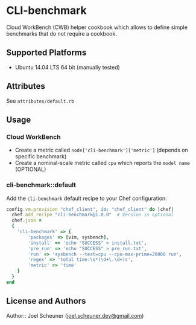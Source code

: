 # CLI-benchmark

Cloud WorkBench (CWB) helper cookbook which allows to define simple benchmarks that do not require a cookbook.

## Supported Platforms

* Ubuntu 14.04 LTS 64 bit (manually tested)

## Attributes

See `attributes/default.rb`

## Usage

### Cloud WorkBench

* Create a metric called `node['cli-benchmark']['metric']` (depends on specific benchmark)
* Create a nominal-scale metric called `cpu` which reports the `model name` (OPTIONAL)

### cli-benchmark::default

Add the `cli-benchmark` default recipe to your Chef configuration:

```ruby
config.vm.provision "chef_client", id: "chef_client" do |chef|
  chef.add_recipe "cli-benchmark@1.0.0"  # Version is optional
  chef.json =
  {
    'cli-benchmark' => {
        'packages' => [vim, sysbench],
        'install' => 'echo "SUCCESS" > install.txt',
        'pre_run' => 'echo "SUCCESS" > pre_run.txt',
        'run' => 'sysbench --test=cpu --cpu-max-prime=20000 run',
        'regex' => 'total time:\s*(\d+\.\d+)s',
        'metric' => 'time'
    }
  }
end
```

## License and Authors

Author:: Joel Scheuner (joel.scheuner.dev@gmail.com)
